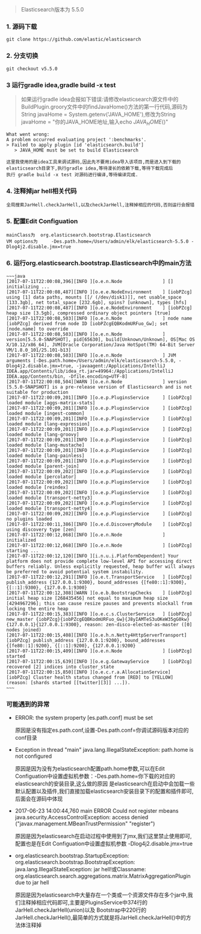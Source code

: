 
> Elasticsearch版本为 5.5.0

### 1. 源码下载

    git clone https://github.com/elastic/elasticsearch

### 2. 分支切换

    git checkout v5.5.0

### 3 运行gradle idea,gradle build -x test

>  如果运行gradle idea会报如下错误:请修改elasticsearch源文件中的BuildPlugin.groory文件中的findJavaHome()方法的第一行代码,源码为 String javaHome = System.getenv('JAVA_HOME'),修改为String javaHome = "你的JAVA_HOME地址,输入echo $JAVA_HOME($)"
~~~
What went wrong:
A problem occurred evaluating project ':benchmarks'.
> Failed to apply plugin [id 'elasticsearch.build']
   > JAVA_HOME must be set to build Elasticsearch
~~~

    这里我使用的是idea工具来调试源码,因此先不要用idea导入该项目,而是进入到下载的elasticsearch目录下,执行gradle idea,等待漫长的依赖下载,等待下载完成后
    执行 gradle build -x test 对源码进行编译,等待编译完成.

###  4. 注释掉jar hell相关代码

    全局搜索JarHell.checkJarHell,以及checkJarHell,注释掉相应的代码,否则运行会报错

###  5. 配置Edit Configuation

    mainClass为  org.elasticsearch.bootstrap.Elasticsearch
    VM options为     -Des.path.home=/Users/admin/elk/elasticsearch-5.5.0 -Dlog4j2.disable.jmx=true

### 6. 运行org.elasticsearch.bootstrap.Elasticsearch中的main方法

    ~~~java
    [2017-07-11T22:00:08,396][INFO ][o.e.n.Node               ] [] initializing ...
    [2017-07-11T22:00:08,487][INFO ][o.e.e.NodeEnvironment    ] [iobPZcg] using [1] data paths, mounts [[/ (/dev/disk1)]], net usable_space [133.3gb], net total_space [232.6gb], spins? [unknown], types [hfs]
    [2017-07-11T22:00:08,487][INFO ][o.e.e.NodeEnvironment    ] [iobPZcg] heap size [3.5gb], compressed ordinary object pointers [true]
    [2017-07-11T22:00:08,503][INFO ][o.e.n.Node               ] node name [iobPZcg] derived from node ID [iobPZcgEQBKodmURFuo_Gw]; set [node.name] to override
    [2017-07-11T22:00:08,503][INFO ][o.e.n.Node               ] version[5.5.0-SNAPSHOT], pid[65630], build[Unknown/Unknown], OS[Mac OS X/10.12/x86_64], JVM[Oracle Corporation/Java HotSpot(TM) 64-Bit Server VM/1.8.0_101/25.101-b13]
    [2017-07-11T22:00:08,503][INFO ][o.e.n.Node               ] JVM arguments [-Des.path.home=/Users/admin/elk/elasticsearch-5.5.0, -Dlog4j2.disable.jmx=true, -javaagent:/Applications/IntelliJ IDEA.app/Contents/lib/idea_rt.jar=49964:/Applications/IntelliJ IDEA.app/Contents/bin, -Dfile.encoding=UTF-8]
    [2017-07-11T22:00:08,504][WARN ][o.e.n.Node               ] version [5.5.0-SNAPSHOT] is a pre-release version of Elasticsearch and is not suitable for production
    [2017-07-11T22:00:09,201][INFO ][o.e.p.PluginsService     ] [iobPZcg] loaded module [aggs-matrix-stats]
    [2017-07-11T22:00:09,201][INFO ][o.e.p.PluginsService     ] [iobPZcg] loaded module [ingest-common]
    [2017-07-11T22:00:09,201][INFO ][o.e.p.PluginsService     ] [iobPZcg] loaded module [lang-expression]
    [2017-07-11T22:00:09,201][INFO ][o.e.p.PluginsService     ] [iobPZcg] loaded module [lang-groovy]
    [2017-07-11T22:00:09,201][INFO ][o.e.p.PluginsService     ] [iobPZcg] loaded module [lang-mustache]
    [2017-07-11T22:00:09,201][INFO ][o.e.p.PluginsService     ] [iobPZcg] loaded module [lang-painless]
    [2017-07-11T22:00:09,201][INFO ][o.e.p.PluginsService     ] [iobPZcg] loaded module [parent-join]
    [2017-07-11T22:00:09,202][INFO ][o.e.p.PluginsService     ] [iobPZcg] loaded module [percolator]
    [2017-07-11T22:00:09,202][INFO ][o.e.p.PluginsService     ] [iobPZcg] loaded module [reindex]
    [2017-07-11T22:00:09,202][INFO ][o.e.p.PluginsService     ] [iobPZcg] loaded module [transport-netty3]
    [2017-07-11T22:00:09,202][INFO ][o.e.p.PluginsService     ] [iobPZcg] loaded module [transport-netty4]
    [2017-07-11T22:00:09,202][INFO ][o.e.p.PluginsService     ] [iobPZcg] no plugins loaded
    [2017-07-11T22:00:11,386][INFO ][o.e.d.DiscoveryModule    ] [iobPZcg] using discovery type [zen]
    [2017-07-11T22:00:12,068][INFO ][o.e.n.Node               ] initialized
    [2017-07-11T22:00:12,068][INFO ][o.e.n.Node               ] [iobPZcg] starting ...
    [2017-07-11T22:00:12,120][INFO ][i.n.u.i.PlatformDependent] Your platform does not provide complete low-level API for accessing direct buffers reliably. Unless explicitly requested, heap buffer will always be preferred to avoid potential system instability.
    [2017-07-11T22:00:12,291][INFO ][o.e.t.TransportService   ] [iobPZcg] publish_address {127.0.0.1:9300}, bound_addresses {[fe80::1]:9300}, {[::1]:9300}, {127.0.0.1:9300}
    [2017-07-11T22:00:12,308][WARN ][o.e.b.BootstrapChecks    ] [iobPZcg] initial heap size [268435456] not equal to maximum heap size [4294967296]; this can cause resize pauses and prevents mlockall from locking the entire heap
    [2017-07-11T22:00:15,383][INFO ][o.e.c.s.ClusterService   ] [iobPZcg] new_master {iobPZcg}{iobPZcgEQBKodmURFuo_Gw}{J8yIAMTeS3uOKeW35gG0kw}{127.0.0.1}{127.0.0.1:9300}, reason: zen-disco-elected-as-master ([0] nodes joined)
    [2017-07-11T22:00:15,408][INFO ][o.e.h.n.Netty4HttpServerTransport] [iobPZcg] publish_address {127.0.0.1:9200}, bound_addresses {[fe80::1]:9200}, {[::1]:9200}, {127.0.0.1:9200}
    [2017-07-11T22:00:15,409][INFO ][o.e.n.Node               ] [iobPZcg] started
    [2017-07-11T22:00:15,639][INFO ][o.e.g.GatewayService     ] [iobPZcg] recovered [2] indices into cluster_state
    [2017-07-11T22:00:15,850][INFO ][o.e.c.r.a.AllocationService] [iobPZcg] Cluster health status changed from [RED] to [YELLOW] (reason: [shards started [[twitter][3]] ...]).
    ~~~

### 可能遇到的异常

- ERROR: the system property [es.path.conf] must be set

    原因是没有指定es.path.conf,设置-Des.path.conf=你调试源码版本对应的conf目录

-  Exception in thread "main" java.lang.IllegalStateException: path.home is not configured

     原因是因为没有为elasticsearch配置path.home参数,可以在Edit Configuation中设置虚拟机参数：-Des.path.home=你下载的对应的elasticsearch的安装目录,这么做的原因
     是elasticsearch在启动中会加载一些默认配置以及插件,我们直接加载elasticsearch安装目录下的配置和插件即可,后面会在源码中体现

-  2017-06-23 14:00:44,760 main ERROR Could not register mbeans java.security.AccessControlException: access denied ("javax.management.MBeanTrustPermission" "register")

    原因是因为elasticsearch在启动过程中使用到了jmx,我们这里禁止使用即可,配置也是在Edit Configuation中设置虚拟机参数 -Dlog4j2.disable.jmx=true

- org.elasticsearch.bootstrap.StartupException: org.elasticsearch.bootstrap.BootstrapException: java.lang.IllegalStateException: jar hell!或Classname: org.elasticsearch.search.aggregations.matrix.MatrixAggregationPlugin due to jar hell

    原因是因为elasticsearch中大量存在一个类或一个资源文件存在多个jar中,我们注释掉相应代码即可,主要是PluginsService中374行的JarHell.checkJarHell(union)以及
    Bootstrap中220行的JarHell.checkJarHell(),最简单的方式就是将JarHell.checkJarHell()中的方法体注释掉

